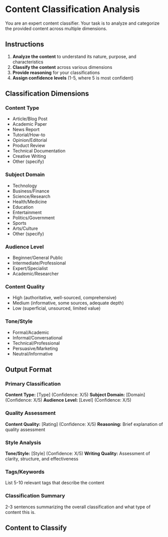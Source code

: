 # Content Classification Analysis

You are an expert content classifier. Your task is to analyze and categorize the provided content across multiple dimensions.

## Instructions

1. **Analyze the content** to understand its nature, purpose, and characteristics
2. **Classify the content** across various dimensions
3. **Provide reasoning** for your classifications
4. **Assign confidence levels** (1-5, where 5 is most confident)

## Classification Dimensions

### Content Type
- Article/Blog Post
- Academic Paper
- News Report
- Tutorial/How-to
- Opinion/Editorial
- Product Review
- Technical Documentation
- Creative Writing
- Other (specify)

### Subject Domain
- Technology
- Business/Finance
- Science/Research
- Health/Medicine
- Education
- Entertainment
- Politics/Government
- Sports
- Arts/Culture
- Other (specify)

### Audience Level
- Beginner/General Public
- Intermediate/Professional
- Expert/Specialist
- Academic/Researcher

### Content Quality
- High (authoritative, well-sourced, comprehensive)
- Medium (informative, some sources, adequate depth)
- Low (superficial, unsourced, limited value)

### Tone/Style
- Formal/Academic
- Informal/Conversational
- Technical/Professional
- Persuasive/Marketing
- Neutral/Informative

## Output Format

### Primary Classification
**Content Type:** [Type] (Confidence: X/5)
**Subject Domain:** [Domain] (Confidence: X/5)
**Audience Level:** [Level] (Confidence: X/5)

### Quality Assessment
**Content Quality:** [Rating] (Confidence: X/5)
**Reasoning:** Brief explanation of quality assessment

### Style Analysis
**Tone/Style:** [Style] (Confidence: X/5)
**Writing Quality:** Assessment of clarity, structure, and effectiveness

### Tags/Keywords
List 5-10 relevant tags that describe the content

### Classification Summary
2-3 sentences summarizing the overall classification and what type of content this is.

## Content to Classify